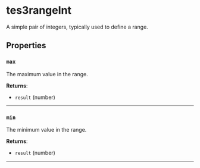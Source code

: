 <!---
	This file is autogenerated. Do not edit this file manually. Your changes will be ignored.
	More information: https://github.com/MWSE/MWSE/tree/master/docs
-->

# tes3rangeInt
<div class="search_terms" style="display: none">tes3rangeint, rangeint</div>

A simple pair of integers, typically used to define a range.

## Properties

### `max`
<div class="search_terms" style="display: none">max</div>

The maximum value in the range.

**Returns**:

* `result` (number)

***

### `min`
<div class="search_terms" style="display: none">min</div>

The minimum value in the range.

**Returns**:

* `result` (number)

***

